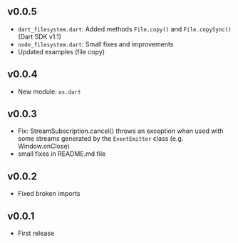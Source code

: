 
## v0.0.5
- `dart_filesystem.dart`: Added methods `File.copy()` and `File.copySync()` (Dart SDK v1.1)
- `node_filesystem.dart`: Small fixes and improvements
- Updated examples (file copy)

## v0.0.4
- New module: `os.dart`

## v0.0.3
- Fix: StreamSubscription.cancel() throws an exception when used with some streams generated by the `EventEmitter` class (e.g. Window.onClose)
- small fixes in README.md file

## v0.0.2
- Fixed broken imports

## v0.0.1
- First release